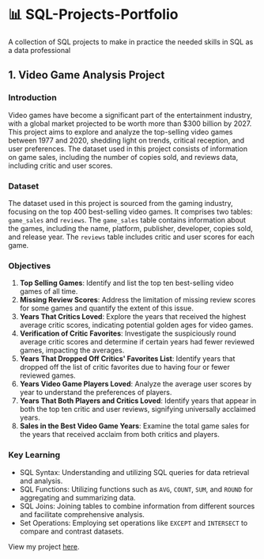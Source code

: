 # 📊 SQL-Projects-Portfolio
A collection of SQL projects to make in practice the needed skills in SQL as a data professional

## 1. Video Game Analysis Project

### Introduction
Video games have become a significant part of the entertainment industry, with a global market projected to be worth more than $300 billion by 2027. This project aims to explore and analyze the top-selling video games between 1977 and 2020, shedding light on trends, critical reception, and user preferences. The dataset used in this project consists of information on game sales, including the number of copies sold, and reviews data, including critic and user scores.

### Dataset
The dataset used in this project is sourced from the gaming industry, focusing on the top 400 best-selling video games. It comprises two tables: `game_sales` and `reviews`. The `game_sales` table contains information about the games, including the name, platform, publisher, developer, copies sold, and release year. The `reviews` table includes critic and user scores for each game.

### Objectives
1. **Top Selling Games**: Identify and list the top ten best-selling video games of all time.
2. **Missing Review Scores**: Address the limitation of missing review scores for some games and quantify the extent of this issue.
3. **Years That Critics Loved**: Explore the years that received the highest average critic scores, indicating potential golden ages for video games.
4. **Verification of Critic Favorites**: Investigate the suspiciously round average critic scores and determine if certain years had fewer reviewed games, impacting the averages.
5. **Years That Dropped Off Critics' Favorites List**: Identify years that dropped off the list of critic favorites due to having four or fewer reviewed games.
6. **Years Video Game Players Loved**: Analyze the average user scores by year to understand the preferences of players.
7. **Years That Both Players and Critics Loved**: Identify years that appear in both the top ten critic and user reviews, signifying universally acclaimed years.
8. **Sales in the Best Video Game Years**: Examine the total game sales for the years that received acclaim from both critics and players.

### Key Learning
- SQL Syntax: Understanding and utilizing SQL queries for data retrieval and analysis.
- SQL Functions: Utilizing functions such as `AVG`, `COUNT`, `SUM`, and `ROUND` for aggregating and summarizing data.
- SQL Joins: Joining tables to combine information from different sources and facilitate comprehensive analysis.
- Set Operations: Employing set operations like `EXCEPT` and `INTERSECT` to compare and contrast datasets.


View my project [here](#).


